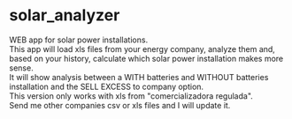 # solar_analyzer
WEB app for solar power installations.  
This app will load xls files from your energy company, analyze them and, based on your history, calculate which solar power installation makes more sense.  
It will show analysis between a WITH batteries and WITHOUT batteries installation and the SELL EXCESS to company option.   
This version only works with xls from "comercializadora regulada".  
Send me other companies csv or xls files and I will update it.

